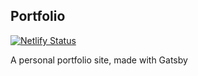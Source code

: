 ## Portfolio
[![Netlify Status](https://api.netlify.com/api/v1/badges/5d7c9695-1a04-4bf5-81f5-e2a679a17518/deploy-status)](https://app.netlify.com/sites/wizardly-mahavira-efca74/deploys)

A personal portfolio site, made with Gatsby
